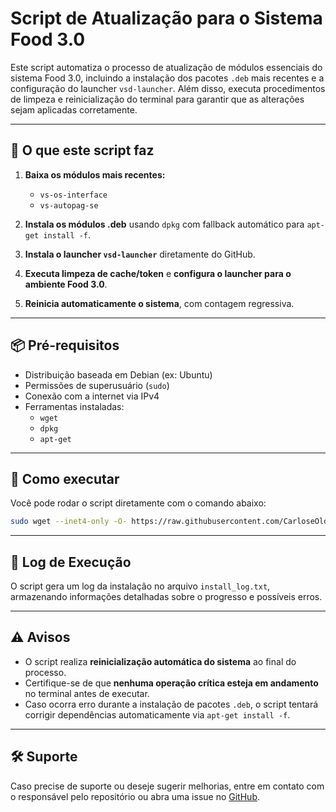 # Script de Atualização para o Sistema Food 3.0

Este script automatiza o processo de atualização de módulos essenciais do sistema Food 3.0, incluindo a instalação dos pacotes `.deb` mais recentes e a configuração do launcher `vsd-launcher`. Além disso, executa procedimentos de limpeza e reinicialização do terminal para garantir que as alterações sejam aplicadas corretamente.

---

## 🔧 O que este script faz

1. **Baixa os módulos mais recentes:**
   - `vs-os-interface`
   - `vs-autopag-se`

2. **Instala os módulos .deb** usando `dpkg` com fallback automático para `apt-get install -f`.

3. **Instala o launcher `vsd-launcher`** diretamente do GitHub.

4. **Executa limpeza de cache/token** e **configura o launcher para o ambiente Food 3.0**.

5. **Reinicia automaticamente o sistema**, com contagem regressiva.

---

## 📦 Pré-requisitos

- Distribuição baseada em Debian (ex: Ubuntu)
- Permissões de superusuário (`sudo`)
- Conexão com a internet via IPv4
- Ferramentas instaladas:
  - `wget`
  - `dpkg`
  - `apt-get`

---

## 🚀 Como executar

Você pode rodar o script diretamente com o comando abaixo:

```bash
sudo wget --inet4-only -O- https://raw.githubusercontent.com/CarloseOldenburg/updater/refs/heads/main/atualizacao.f3 | bash
````

---

## 📄 Log de Execução

O script gera um log da instalação no arquivo `install_log.txt`, armazenando informações detalhadas sobre o progresso e possíveis erros.

---

## ⚠️ Avisos

* O script realiza **reinicialização automática do sistema** ao final do processo.
* Certifique-se de que **nenhuma operação crítica esteja em andamento** no terminal antes de executar.
* Caso ocorra erro durante a instalação de pacotes `.deb`, o script tentará corrigir dependências automaticamente via `apt-get install -f`.

---

## 🛠 Suporte

Caso precise de suporte ou deseje sugerir melhorias, entre em contato com o responsável pelo repositório ou abra uma issue no [GitHub](https://github.com/CarloseOldenburg/Rolout-F3).

